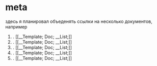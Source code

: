 # meta
здесь я планировал объеденять ссылки на несколько документов, например
1. . [[__Template; Doc; __List;]]
2. . [[__Template; Doc; __List;]]
3. . [[__Template; Doc; __List;]]
4. . [[__Template; Doc; __List;]]
5. . [[__Template; Doc; __List;]]